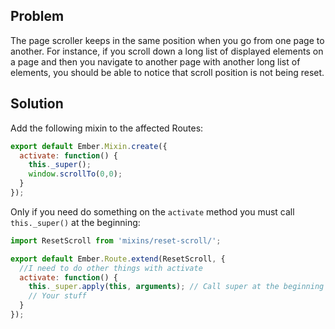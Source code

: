 ## Problem

The page scroller keeps in the same position when you go from one page to another. For instance, if you scroll down a long list of displayed elements on a page and then you navigate to another page with another long list of elements, you should be able to notice that scroll position is not being reset.

## Solution

Add the following mixin to the affected Routes:

```app/mixins/reset-scroll.js
export default Ember.Mixin.create({
  activate: function() {
    this._super();
    window.scrollTo(0,0);
  }
});
```

Only if you need do something on the `activate` method you must call `this._super()` at the beginning:

```app/routes/index.js
import ResetScroll from 'mixins/reset-scroll/';

export default Ember.Route.extend(ResetScroll, {
  //I need to do other things with activate
  activate: function() {
    this._super.apply(this, arguments); // Call super at the beginning
    // Your stuff
  }
});
```

<!---### Example

<a class="jsbin-embed" href="http://jsbin.com/yiqijopilo/1/embed?live">Ember Starter Kit</a><script src="http://static.jsbin.com/js/embed.js"></script>-->
